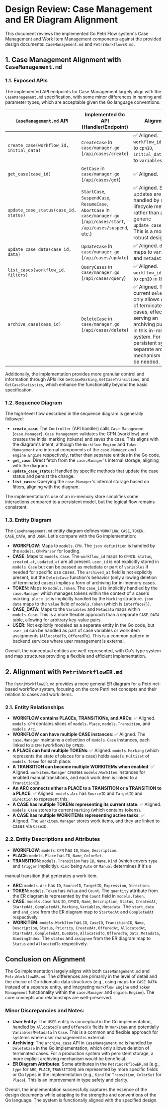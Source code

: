 # Design Review: Case Management and ER Diagram Alignment

This document reviews the implemented Go Petri Flow system's Case Management and Work Item Management components against the provided design documents: `CaseManagement.md` and `PetriWorkflowER.md`.

## 1. Case Management Alignment with `CaseManagement.md`

### 1.1. Exposed APIs

The implemented API endpoints for Case Management largely align with the `CaseManagement.md` specification, with some minor differences in naming and parameter types, which are acceptable given the Go language conventions.

| `CaseManagement.md` API | Implemented Go API (Handler/Endpoint) | Alignment |
|---|---|---|
| `create_case(workflow_id, initial_data)` | `CreateCase` in `case/manager.go` (`/api/cases/create`) | ✅ Aligned. `workflow_id` maps to `cpnID`, `initial_data` maps to `variables`. |
| `get_case(case_id)` | `GetCase` in `case/manager.go` (`/api/cases/get`) | ✅ Aligned. |
| `update_case_status(case_id, status)` | `StartCase`, `SuspendCase`, `ResumeCase`, `AbortCase` in `case/manager.go` (`/api/cases/start`, `/api/cases/suspend`, etc.) | ✅ Aligned. Status updates are handled by specific lifecycle methods rather than a generic `update_case_status`. This is a more robust design. |
| `update_case_data(case_id, data)` | `UpdateCase` in `case/manager.go` (`/api/cases/update`) | ✅ Aligned. `data` maps to `variables` and `metadata`. |
| `list_cases(workflow_id, filters)` | `QueryCases` in `case/manager.go` (`/api/cases/query`) | ✅ Aligned. `workflow_id` maps to `cpnID` in the filter. |
| `archive_case(case_id)` | `DeleteCase` in `case/manager.go` (`/api/cases/delete`) | ✅ Aligned. The current `DeleteCase` only allows deletion of terminated cases, effectively serving an archiving purpose in this in-memory system. For a persistent system, a separate archive mechanism would be needed. |

Additionally, the implementation provides more granular control and information through APIs like `GetCaseMarking`, `GetCaseTransitions`, and `GetCaseStatistics`, which enhance the functionality beyond the basic specification.

### 1.2. Sequence Diagram

The high-level flow described in the sequence diagram is generally followed:
- **`create_case`**: The `Controller` (API handler) calls `Case Management` (`case.Manager`). `Case Management` validates the CPN (workflow) and creates the initial marking (tokens) and saves the case. This aligns with the diagram's intent, although the `Workflow Engine` and `Token Management` are internal components of the `case.Manager` and `engine.Engine` respectively, rather than separate entities in the Go code.
- **`get_case`**: Direct fetch from the `case.Manager`'s internal storage, aligning with the diagram.
- **`update_case_status`**: Handled by specific methods that update the case status and persist the change.
- **`list_cases`**: Querying the `case.Manager`'s internal storage based on filters, aligning with the diagram.

The implementation's use of an in-memory store simplifies some interactions compared to a persistent model, but the logical flow remains consistent.

### 1.3. Entity Diagram

The `CaseManagement.md` entity diagram defines `WORKFLOW`, `CASE`, `TOKEN`, `CASE_DATA`, and `USER`. Let's compare with the Go implementation:

- **WORKFLOW**: Maps to `models.CPN`. The `json definition` is handled by the `models.CPNParser` for loading.
- **CASE**: Maps to `models.Case`. The `workflow_id` maps to `CPNID`. `status`, `created_at`, `updated_at` are all present. `user_id` is not explicitly stored in `models.Case` but can be passed as metadata or part of `variables` if needed for specific use cases. The `archived_at` field is not explicitly present, but the `DeleteCase` function's behavior (only allowing deletion of terminated cases) implies a form of archiving for in-memory cases.
- **TOKEN**: Maps to `models.Token`. The `case_id` is implicitly handled by the `case.Manager` which manages tokens within the context of a case's marking. `place_id` is implicitly handled by the `Marking` structure. `json data` maps to the `Value` field of `models.Token` (which is `interface{}`).
- **CASE_DATA**: Maps to the `Variables` and `Metadata` maps within `models.Case`. This is a more flexible approach than a separate `CASE_DATA` table, allowing for arbitrary key-value pairs.
- **USER**: Not explicitly modeled as a separate entity in the Go code, but `user_id` can be handled as part of case variables or work item assignments (`AllocatedTo`, `OfferedTo`). This is a common pattern in backend services where user management is external.

Overall, the conceptual entities are well-represented, with Go's type system and map structures providing a flexible and efficient implementation.

## 2. Alignment with `PetriWorkflowER.md`

The `PetriWorkflowER.md` provides a more general ER diagram for a Petri net-based workflow system, focusing on the core Petri net concepts and their relation to cases and work items.

### 2.1. Entity Relationships

- **WORKFLOW contains PLACEs, TRANSITIONs, and ARCs**: ✅ Aligned. `models.CPN` contains slices of `models.Place`, `models.Transition`, and `models.Arc`.
- **WORKFLOW can have multiple CASE instances**: ✅ Aligned. The `case.Manager` maintains a collection of `models.Case` instances, each linked to a `CPN` (workflow) by `CPNID`.
- **A PLACE can hold multiple TOKENs**: ✅ Aligned. `models.Marking` (which represents the state of places for a case) holds `models.Multiset` of `models.Token` for each place.
- **A TRANSITION can become multiple WORKITEMs when enabled**: ✅ Aligned. `workitem.Manager` creates `models.WorkItem` instances for enabled manual transitions, and each work item is linked to a `TransitionID`.
- **An ARC connects either a PLACE to a TRANSITION or a TRANSITION to a PLACE**: ✅ Aligned. `models.Arc` has `SourceID` and `TargetID` and `Direction` to represent this.
- **A CASE has multiple TOKENs representing its current state**: ✅ Aligned. `models.Case` stores its current `Marking` (which contains tokens).
- **A CASE has multiple WORKITEMs representing active tasks**: ✅ Aligned. The `workitem.Manager` stores work items, and they are linked to cases via `CaseID`.

### 2.2. Entity Descriptions and Attributes

- **WORKFLOW**: `models.CPN` has `ID`, `Name`, `Description`.
- **PLACE**: `models.Place` has `ID`, `Name`, `ColorSet`.
- **TRANSITION**: `models.Transition` has `ID`, `Name`, `Kind` (which covers `type` and `trigger` implicitly). `Kind` being `Auto` or `Manual` determines if it's a 


manual transition that generates a work item.
- **ARC**: `models.Arc` has `ID`, `SourceID`, `TargetID`, `Expression`, `Direction`.
- **TOKEN**: `models.Token` has `Value` and `Count`. The `quantity` attribute from the ER diagram is represented by the `Count` field in `models.Token`.
- **CASE**: `models.Case` has `ID`, `CPNID`, `Name`, `Description`, `Status`, `CreatedAt`, `StartedAt`, `CompletedAt`, `Marking`, `Variables`, `Metadata`. The `start_date` and `end_date` from the ER diagram map to `StartedAt` and `CompletedAt` respectively.
- **WORKITEM**: `models.WorkItem` has `ID`, `CaseID`, `TransitionID`, `Name`, `Description`, `Status`, `Priority`, `CreatedAt`, `OfferedAt`, `AllocatedAt`, `StartedAt`, `CompletedAt`, `DueDate`, `AllocatedTo`, `OfferedTo`, `Data`, `Metadata`, `BindingIndex`. The `status` and `assignee` from the ER diagram map to `Status` and `AllocatedTo` respectively.

## Conclusion on Alignment

The Go implementation largely aligns with both `CaseManagement.md` and `PetriWorkflowER.md`. The differences are primarily in the level of detail and the choice of Go-idiomatic data structures (e.g., using maps for `CASE_DATA` instead of a separate entity, and integrating `Workflow Engine` and `Token Management` functionality within the `case.Manager` and `engine.Engine`). The core concepts and relationships are well-preserved.

### Minor Discrepancies and Notes:
- **User Entity**: The `USER` entity is conceptual in the Go implementation, handled by `AllocatedTo` and `OfferedTo` fields in `WorkItem` and potentially `Variables`/`Metadata` in `Case`. This is a common and flexible approach for systems where user management is external.
- **Archiving**: The `archive_case` API in `CaseManagement.md` is handled by `DeleteCase` in the Go implementation, which only allows deletion of terminated cases. For a production system with persistent storage, a more explicit archiving mechanism would be beneficial.
- **ER Diagram Attributes**: Some attributes in the `PetriWorkflowER.md` (e.g., `type` for `ARC`, `PLACE`, `TRANSITION`) are represented by more specific fields or Go types in the implementation (e.g., `Kind` for `Transition`, `ColorSet` for `Place`). This is an improvement in type safety and clarity.

Overall, the implementation successfully captures the essence of the design documents while adapting to the strengths and conventions of the Go language. The system is functionally aligned with the specified design. 

